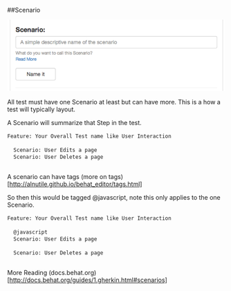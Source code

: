 ##Scenario

![Scenario Image](images/scenario.png)

All test must have one Scenario at least but can have more. This is a how a test will typically layout.

A Scenario will summarize that Step in the test.

```
Feature: Your Overall Test name like User Interaction

  Scenario: User Edits a page
  Scenario: User Deletes a page
  
```


A scenario can have tags (more on tags)[http://alnutile.github.io/behat_editor/tags.html] 

So then this would be tagged @javascript, note this only applies to the one Scenario.


```
Feature: Your Overall Test name like User Interaction

  @javascript
  Scenario: User Edits a page
  
  Scenario: User Deletes a page
  
```


More Reading
(docs.behat.org)[http://docs.behat.org/guides/1.gherkin.html#scenarios]




